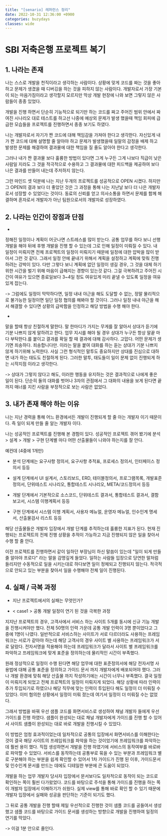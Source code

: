 ```yaml
---
title: "[senario] 레퍼런스 정리"
date: 2022-10-31 12:36:00 +0900
categories: buzydays
classes: wide
---
```


# SBI 저축은행 프로젝트 복기
 		
## 1. 나라는 존재

나는 스스로 개발을 천직이라고 생각하는 사람이다. 상황에 맞게 코드를 짜는 것을 좋아하고 문제가 생겼을 때 디버깅을 하는 것을 피하지 않는 사람이다. 개발자로서 가장 기본이 되는 마음가짐이라고 생각할지 모르지만 막상 개발 현장에 나와 보면 그렇지 않은 사람들이 종종 있었다. 

개발을 진행 하면서 단순히 기능적으로 되기만 하는 코드를 짜고 주어진 범위 안에서 짜여진 시나리오 대로 테스트를 하고선 나중에 예상외 문제가 발생 했을때 책임 회피에 급급한 모습들을 프로젝트를 진행하면서 종종 보기도 하였다. 

나는 개발자로서 자기가 짠 코드에 대해 책임감을 가져야 한다고 생각한다. 자신있게 내가 짠 코드에 대해 설명할 줄 알아야 하고 문제가 발생했을때 일말의 감정을 배제 하고 발생한 문제를 해결하여 결과물에 대한 책임을 질 줄도 알아야 한다고 생각한다. 

그러나 내가 짠 결과물 보다 훌륭한 방법이 있다면 그게 누구든 그게 나보다 직급이 낮은 사람일 지라도 그 것을 적극적으로 수용하고 그 결과물에 대한 피드백을 제공하여 보다 나은 결과를 만들어 내는데 주저하지 않는다. 

그런 마인드 셋 덕분에 나는 지난 두개의 프로젝트를 성공적으로 OPEN 시켰다. 하지만 그 OPEN의 결과 보다 더 좋았던 것은 그 과정을 통해 나는 지난날 보다 더 나은 개발자로서 성장할 수 있었다는 것이다. 동료의 신뢰를 얻고 의사소통을 하면서 문제를 함께 해결하며 혼자로서 개발자가 아닌 팀원으로서의 개발자로 성장하였다. 

## 2. 나라는 인간이 장점과 단점

- 
정해진 일정이나 계획이 어긋나면 스트레스를 많이 받는다. 공통 업무를 하다 보니 선행 개발을 해야 뒤에 후행 개발을 진행 할 수 있는데 그로 인해 일정이 미뤄질 수 있다. 내 일정이 미뤄지면 전체 프로젝트의 일정이 미뤄지기 때문에 일정에 대한 압박을 많이 받아서 그런 것 같다. 그래서 일정 안에 끝내기 위해서 계획을 설정하고 계획에 맞춰 진행 하려는 강박이 있다. 다만 그렇다 보니 계획에 없던 일정이 생길 경우, 그 것을 대체 하기 위한 시간을 벌기 위해 마음이 급해지는 경향이 있는것 같다. 그걸 극복하려고 주어진 시간이 여유가 있으면 종료일보다 3~4일 정도 여유있게 미리 끝낼 수 있도록 일정을 여유 있게 잡는다.  

-> 그럼에도 일정이 막막하다면, 일정 내내 야근을 해도 도달할 수 없는, 정말 물리적으로 불가능한 일정이면 일단 일정 협의를 해봐야 할 것이다. 그러나 일정 내내 야근을 해서 해결할 수 있다면 상황의 급박함을 인정하고 해당 방법을 수행 해야 한다.

+
말을 할때 항상 친절하게 말한다. 말 한마디가 가지는 무게를 잘 알아서 상대가 듣기에 기분 나쁘지 않게 말하려고 한다. 업무 지시를 해야 될 경우 상대가 누구든 항상 말끝 마다 부탁한다.를 붙이고 결과를 확일 할 때 결과에 대해 감사하다. 고맙다. 어떤 문제가 생기면 죄송하다. 죄송합니다만. 이라는 말을 붙여 대화를 하는 듣는 상대가 기분 나쁘지 않게 하기위해 노력한다. 사실 그런 형식적인 말투도 중요하지만 상대를 진심으로 대하면 내가 하는 태도도 친절하게 된다. 그러한 말투, 태도들이 일이 문제 없이 진행되게 하는 시작지점 이라고 생각한다.  

-> 상대가 그렇지 않다고 해도, 이러한 행동을 유지하는 것은 결과적으로 나에게 좋은 일이 된다. 단순히 둘의 대화를 벗어나 3자의 관점에서 그 대화의 내용을 보게 된다면 끝까지 매너를 지킨 사람을 부정적으로 보는 사람은 없었다. 

## 3. 내가 존재 해야 하는 이유

나는 지난 경력을 통해 어느 환경에서든 개발이 진행되게 할 줄 아는 개발자 이기 때문이다. 즉 일이 되게 만들 줄 알는 개발자 이다.

나는 성공적인 프로젝트를 진행해 본 경험이 있다. 성공적인 프로젝트 겪어 봤기에 분석 > 설계 > 개발 > 구현 단계별 마다 어떤 산출물들이 나와야 하는지를 잘 안다.

예컨데 (4중에 1개만)

- 분석 단계에는 요구사항 정의서, 요구사항 추적표, 프로세스 정의서, 인터페이스 정의서 등등

- 설계 단계에서 UI 설계서, 스토리보드, ERD, 테이블정의서, 프로그램목록, 개발표준정의서, 단위테스트 시나리오, 통합테스트 시나리오, META/코드정의서 등등

- 개발 단계에서 기본적으로 소스코드, 단위테스트 결과서, 통합테스트 결과서, 결함보고서, 시스템 이행계획서 등등 

- 구현 단계에서 시스템 이행 계획서, 사용자 메뉴얼, 운영자 메뉴얼, 인수인계 명세서, 산출물검사 리스트 등등

해당 산출물들은 개발자 입장에서 개발 단계를 추적하는데 훌륭한 지표가 된다. 현재 진행되는 프로젝트의 전체 진행 상황을 추적이 가능하고 지금 진행되지 않은 일을 찾아서 수행 할 줄 안다.

이전 프로젝트를 진행하면서 같이 일하던 부장님이 하신 말씀이 있는데 "일이 되게 만들 줄 알아야 프로다" 라는 말을 감명깊게 들었다. 일하는 사람들 입장으로 당연한 말처럼 들리지만 수동적으로 일을 시키는대로 하다보면 일이 정체되고 진행되지 않는다. 적극적으로 안되고 있는 부분을 찾아서 일을 수행해야 전체 일이 진행된다. 

## 4. 실패 / 극복 과정

- 지난 프로젝트에서의 실패는 무엇인가?

- < case1 > 공통 개발 일정이 연기 된 것을 극복한 과정

지지난 프로젝트의 경우, 고객사에서 서비스 하는 사이트 5개를 동시에 신규 기능 개발을 진행시켜야만 했다. 전체 50명의 인력 가운데 공통 개발 인력이 3명 뿐이었다고 그 중에 1명이 나였다. 일반적으로 서비스하는 사이트가 서로 다르더라도 사용하는 프레임워크는 서로가 같아야 하는데 해당 고객사의 경우 사이트 별 사용하는 프레임워크가 서로 달랐다. 전자서명을 적용해야 하는데 프레임워크가 달라서 사이트 별 프레임워크를 파악하고 프레임워크에 맞게 표준을 정의하는데 물리적인 시간이 부족했다. 

원래 정상적으로 일정이 수행 된다면 해당 업무에 대한 표준정의서에 해당 전자서명 사용법에 대해 공통 표준을 정의하고 가이드 문서 까지 개발자에게 배포되어야 했다. 그러나 개발 환경에 맞춰 해당 산출물 까지 작성하기에는 시간이 너무나 부족했다. 결국 일정이 미뤄지게 되었고 전체 프로젝트의 일정이 미뤄지게 되었다. 해당 상황에 따라 인력이 추가 투입되기로 하였으나 해당 직무에 맞는 인력이 투입된다 해도 일정이 더 미뤄질 수 있었다. 이미 협의한 상황에서 일정이 미뤄 졌는데 여기서 일정이 더 미뤄질 수는 없었다. 

그래서 방법을 바꿔 우선 샘플 코드를 화면서비스로 생성하여 채널 개발자 들에게 우선 가이드를 진행 하였다. 샘플이 완성되는 대로 채널 개발자에게 가이드를 진행 할 수 있어서 사이트 샘플이 완성되는 대로 바로 개발을 진행시킬 수 있었다.

이 방법은 엄청 효과적이었는데 일차적으로 공통의 입장에서  화면서비스를 이해한다는 것이 결국 해당 사이트의 프레임워크를 파악을 하는 것이었기에 프레임워크를 파악하는데 훨씬 용이 했다. 직접 생성하면서 개발을 진행 하였기에 서비스의 동작여부를 바로바로 파악할 수 있었다. 서비스를 동작하는데 공통부로 묶을 수 있는 부분과 프레임워크 별로 구분해야 하는 부분을 쉽게 확인할 수 있어서 1차 가이드가 진행 된 이후, 가이드문서 및 인수인계 문서를 만드는 데에도 디테일한 부분에 큰 도움이 되었다. 

개발을 하는 업무 개발자 당사자 입장에서 문서보다도 일차적으로 동작이 되는 코드로 확인하는 쪽이 훨씬 다가왔었다. 코드를 바탕으로 주석을 통해 가이드를 진행을 하는 쪽이 개발자 입장에서 이해하기가 쉬웠다. 실제 view를 통해 바로 확인 할 수 있기 때문에 개발자 입장에서 실패와 성공을 판단하는 기준이 되기도 했다. 

그 뒤로 공통 개발을 진행 할때 제일 우선적으로 진행한 것이 샘플 코드를 공들여서 생성했고 샘플 코드를 바탕으로 가이드 문서를 생성하는 방향으로 개발을 진행하여 일정의 연기를 막았다.

-> 이걸 1분 안으로 줄인다.

